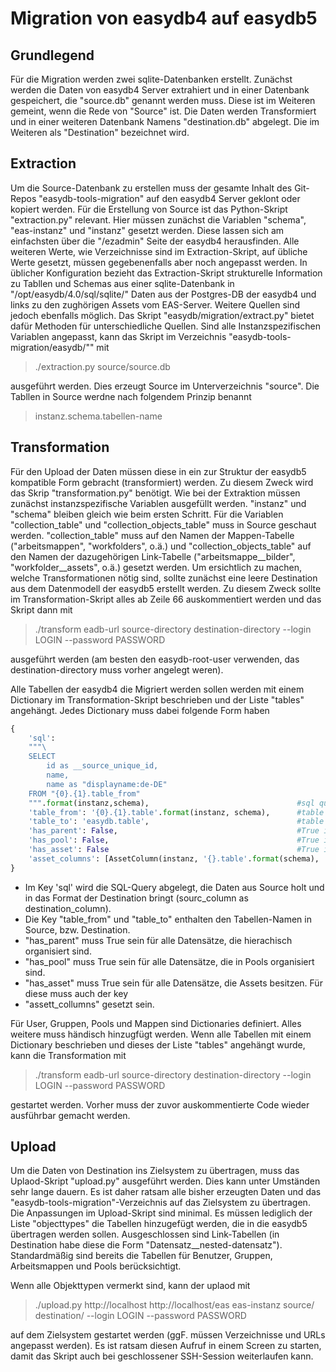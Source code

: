 # Migration von easydb4 auf easydb5
## Grundlegend
Für die Migration werden zwei sqlite-Datenbanken erstellt. Zunächst werden die Daten von easydb4 Server
extrahiert und in einer Datenbank gespeichert, die "source.db" genannt werden muss. Diese ist im Weiteren gemeint,
wenn die Rede von "Source" ist.
Die Daten werden Transformiert und in einer weiteren Datenbank Namens "destination.db" abgelegt. Die im Weiteren als "Destination"
bezeichnet wird.
## Extraction
Um die Source-Datenbank zu erstellen muss der gesamte Inhalt des Git-Repos "easydb-tools-migration" auf den easydb4 Server geklont oder kopiert werden.
Für die Erstellung von Source ist das Python-Skript "extraction.py" relevant. Hier müssen zunächst die Variablen "schema", "eas-instanz" und "instanz" gesetzt werden.
Diese lassen sich am einfachsten über die "/ezadmin" Seite der easydb4 herausfinden. Alle weiteren Werte, wie Verzeichnisse sind im Extraction-Skript,
auf übliche Werte gesetzt, müssen gegebenenfalls aber noch angepasst werden.
In üblicher Konfiguration bezieht das Extraction-Skript strukturelle Information zu Tabllen und Schemas aus einer sqlite-Datenbank in "/opt/easydb/4.0/sql/sqlite/" Daten aus der Postgres-DB der easydb4 und links zu den zughörigen Assets vom EAS-Server. Weitere Quellen sind jedoch ebenfalls möglich. Das Skript "easydb/migration/extract.py" bietet dafür Methoden für unterschiedliche Quellen.
Sind alle Instanzspezifischen Variablen angepasst, kann das Skript im Verzeichnis "easydb-tools-migration/easydb/"" mit

> ./extraction.py source/source.db

ausgeführt werden. Dies erzeugt Source im Unterverzeichnis "source".
Die Tabllen in Source werdne nach folgendem Prinzip benannt

>instanz.schema.tabellen-name

## Transformation
Für den Upload der Daten müssen diese in ein zur Struktur der easydb5 kompatible Form gebracht (transformiert) werden. Zu diesem Zweck wird das Skrip "transformation.py" benötigt.
Wie bei der Extraktion müssen zunächst instanzspezifische Variablen ausgefüllt werden.
"instanz" und "schema" bleiben gleich wie beim ersten Schritt. Für die Variablen "collection_table" und
"collection_objects_table" muss in Source geschaut werden. "collection_table" muss auf den Namen der Mappen-Tabelle ("arbeitsmappen", "workfolders", o.ä.) und "collection_objects_table" auf den Namen der dazugehörigen Link-Tabelle  ("arbeitsmappe\__bilder", "workfolder\__assets", o.ä.) gesetzt werden.
Um ersichtlich zu machen, welche Transformationen nötig sind, sollte zunächst eine leere Destination aus dem Datenmodell der easydb5 erstellt werden. Zu diesem Zweck sollte im Transformation-Skript alles ab Zeile 66 auskommentiert werden und das Skript dann mit

>./transform eadb-url source-directory destination-directory --login LOGIN --password PASSWORD

ausgeführt werden (am besten den easydb-root-user verwenden, das destination-directory muss vorher angelegt weren).

Alle Tabellen der easydb4 die Migriert werden sollen werden mit einem Dictionary im Transformation-Skript
beschrieben und der Liste "tables" angehängt. Jedes Dictionary muss dabei folgende Form haben

```python
{
    'sql':
    """\
    SELECT
        id as __source_unique_id,
        name,
        name as "displayname:de-DE"
    FROM "{0}.{1}.table_from"
    """.format(instanz,schema),                                 #sql query (hard to automatize, because of varying join, etc.), all fields are examples, must replace those
    'table_from': '{0}.{1}.table'.format(instanz, schema),      #table in source
    'table_to': 'easydb.table',                                 #table in destination
    'has_parent': False,                                        #True if Object is part of a List with hierarchical ordering
    'has_pool': False,                                          #True if records of this table are orgranized in pools
    'has_asset': False                                          #True if record has a file attached to it
    'asset_columns': [AssetColumn(instanz, '{}.table'.format(schema), 'column', 'table', 'column', ['url'])]
}
```
* Im Key 'sql' wird die SQL-Query abgelegt, die Daten aus Source holt und in das Format der Destination bringt (sourc_column as destination_column).
* Die Key "table_from" und "table_to" enthalten den Tabellen-Namen in Source, bzw. Destination.
* "has_parent" muss True sein für alle Datensätze, die hierachisch organisiert sind.
* "has_pool" muss True sein für alle Datensätze, die in Pools organisiert sind.
* "has_asset" muss True sein für alle Datensätze, die Assets besitzen. Für diese muss auch der key
* "assett_collumns" gesetzt sein.

Für User, Gruppen, Pools und Mappen sind Dictionaries definiert. Alles weitere muss händisch hinzugfügt werden. Wenn alle Tabellen mit einem Dictionary beschrieben  und dieses der Liste "tables" angehängt wurde, kann die Transformation mit

>./transform eadb-url source-directory destination-directory --login LOGIN --password PASSWORD

gestartet werden. Vorher muss der zuvor auskommentierte Code wieder ausführbar gemacht werden.

## Upload

Um die Daten von Destination ins Zielsystem zu übertragen, muss das Uplaod-Skript "upload.py" ausgeführt werden. Dies kann unter Umständen sehr lange dauern. Es ist daher ratsam alle bisher erzeugten Daten und das "easydb-tools-migration"-Verzeichnis auf das Zielsystem zu übertragen.
Die Anpassungen im Upload-Skript sind minimal. Es müssen lediglich der Liste "objecttypes" die Tabellen hinzugefügt werden, die in die easydb5 übertragen werden sollen. Ausgeschlossen sind Link-Tabellen (in Destination habe diese die Form "Datensatz__nested-datensatz"). Standardmäßig sind bereits die Tabellen für Benutzer, Gruppen, Arbeitsmappen  und Pools berücksichtigt.

Wenn alle Objekttypen vermerkt sind, kann der uplaod mit

>./upload.py http://localhost http://localhost/eas eas-instanz source/ destination/ --login LOGIN --password PASSWORD

auf dem Zielsystem gestartet werden (ggF. müssen Verzeichnisse und URLs angepasst werden). Es ist ratsam diesen Aufruf in einem Screen zu starten, damit das Skript auch bei geschlossener SSH-Session weiterlaufen kann.
